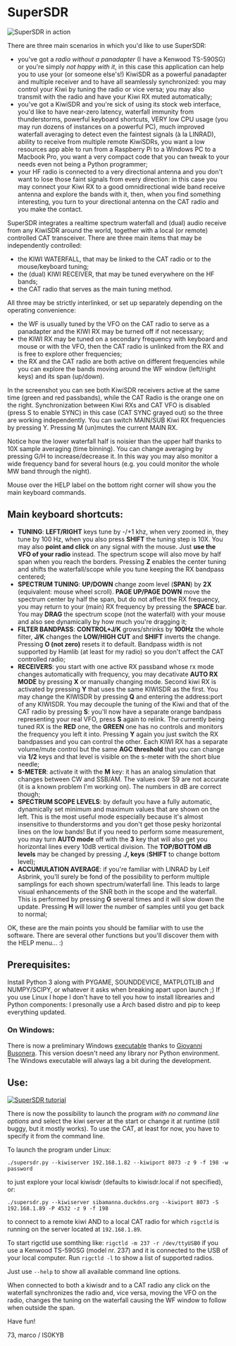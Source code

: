 # SuperSDR

![SuperSDR in action](https://github.com/mcogoni/supersdr/blob/main/SuperSDR_screenshot.png)

There are three main scenarios in which you'd like to use SuperSDR:
 - you've got a *radio without a panadapter* (I have a Kenwood TS-590SG) or you're simply *not happy with it*, in this case this application can help you to use your (or someone else's!) KiwiSDR as a powerful panadapter and multiple receiver and to have all seamlessly synchronized: you may control your Kiwi by tuning the radio or vice versa; you may also transmit with the radio and have your Kiwi RX muted automatically;
 - you've got a KiwiSDR and you're sick of using its stock web interface, you'd like to have near-zero latency, waterfall immunity from thunderstorms, powerful keyboard shortcuts, VERY low CPU usage (you may run dozens of instances on a powerful PC), much improved waterfall averaging to detect even the faintest signals (à la LINRAD), ability to receive from multiple remote KiwiSDRs, you want a low resources app able to run from a Raspberry Pi to a Windows PC to a Macbook Pro, you want a very compact code that you can tweak to your needs even not being a Python programmer; 
 - your HF radio is connected to a very directional antenna and you don't want to lose those faint signals from every direction: in this case you may connect your Kiwi RX to a good omnidirectional wide band receive antenna and explore the bands with it, then, when you find something interesting, you turn to your directional antenna on the CAT radio and you make the contact.

SuperSDR integrates a realtime spectrum waterfall and (dual) audio receive from any KiwiSDR around the world, together with a local (or remote) controlled CAT transceiver.
There are three main items that may be independently controlled:
 - the KIWI WATERFALL, that may be linked to the CAT radio or to the mouse/keyboard tuning;
 - the (dual) KIWI RECEIVER, that may be tuned everywhere on the HF bands;
 - the CAT radio that serves as the main tuning method.
 
 All three may be strictly interlinked, or set up separately depending on the operating convenience:
 - the WF is usually tuned by the VFO on the CAT radio to serve as a panadapter and the KIWI RX may be turned off if not necessary;
 - the KIWI RX may be tuned on a secondary frequency with keyboard and mouse or with the VFO, then the CAT radio is unlinked from the RX and is free to explore other frequencies;
 - the RX and the CAT radio are both active on different frequencies while you can explore the bands moving around the WF window (left/right keys) and its span (up/down).

In the screenshot you can see both KiwiSDR receivers active at the same time (green and red passbands), while the CAT Radio is the orange one on the right. Synchronization between Kiwi RXs and CAT VFO is disabled (press S to enable SYNC) in this case (CAT SYNC grayed out) so the three are working independently. You can switch MAIN/SUB Kiwi RX frequencies by pressing Y. Pressing M (un)mutes the current MAIN RX.

Notice how the lower waterfall half is noisier than the upper half thanks to 10X sample averaging (time binning). You can change averaging by pressing G/H to increase/decrease it. In this way you may also monitor a wide frequency band for several hours (e.g. you could monitor the whole MW band through the night).

Mouse over the HELP label on the bottom right corner will show you the main keyboard commands.

## Main keyboard shortcuts:

 - **TUNING**: **LEFT/RIGHT** keys tune by -/+1 khz, when very zoomed in, they tune by 100 Hz, when you also press **SHIFT** the tuning step is 10X. You may also **point and click** on any signal with the mouse. Just **use the VFO of your radio** instead. The spectrum scope will also move by half span when you reach the borders. Pressing **Z** enables the center tuning and shifts the waterfall/scope while you tune keeping the RX bandpass centered;
 - **SPECTRUM TUNING**: **UP/DOWN** change zoom level (**SPAN**) by **2X** (equivalent: mouse wheel scroll). **PAGE UP/PAGE DOWN** move the spectrum center by half the span, but do not affect the RX frequency, you may return to your (main) RX frequency by pressing the **SPACE** bar. You may **DRAG** the spectrum scope (not the waterfall) with your mouse and also see dynamically by how much you're dragging it;
 - **FILTER BANDPASS**: **CONTROL+J/K** grows/shrinks by **100Hz** the whole filter, **J/K** changes the **LOW/HIGH CUT** and **SHIFT** inverts the change. Pressing **O (not zero)** resets it to default. Bandpass width is not supported by Hamlib (at least for my radio) so you don't affect the CAT controlled radio;
 - **RECEIVERS**: you start with one active RX passband whose rx mode changes automatically with frequency, you may decativate **AUTO RX MODE** by pressing **X** or manually changing mode. Second kiwi RX is activated by pressing **Y** that uses the same KIWISDR as the first. You may change the KIWISDR by pressing **Q** and entering the address:port of any KIWISDR. You may decouple the tuning of the Kiwi and that of the CAT radio by pressing **S**: you'll now have a separate orange bandpass representing your real VFO, press **S** again to relink. The currently being tuned RX is the **RED** one, the **GREEN** one has no controls and monitors the frequency you left it into. Pressing **Y** again you just switch the RX bandpasses and you can control the other. Each KIWI RX has a separate volume/mute control but the same **AGC threshold** that you can change via **1/2** keys and that level is visible on the s-meter with the short blue needle;
 - **S-METER**: activate it with the **M** key: it has an analog simulation that changes between CW and SSB/AM. The values over S9 are not accurate (it is a known problem I'm working on). The numbers in dB are correct though;
 - **SPECTRUM SCOPE LEVELS**: by default you have a fully automatic, dynamically set minimum and maximum values that are shown on the left. This is the most useful mode especially because it's almost insensitive to thunderstorms and you don't get those pesky horizontal lines on the low bands! But if you need to perform some measurement, you may turn **AUTO mode** off with the **3** key that will also get you horizontal lines every 10dB vertical division. The **TOP/BOTTOM dB levels** may be changed by pressing **./, keys** (**SHIFT** to change bottom level);
 - **ACCUMULATION AVERAGE**:  if you're familiar with LINRAD by Leif Asbrink, you'll surely be fond of the possibility to perform multiple samplings for each shown spectrum/waterfall line. This leads to large visual enhancements of the SNR both in the scope and the waterfall. This is performed by pressing **G** several times and it will slow down the update. Pressing **H** will lower the number of samples until you get back to normal;

OK, these are the main points you should be familiar with to use the software. There are several other functions but you'll discover them with the HELP menu... :)

## Prerequisites:
Install Python 3 along with PYGAME, SOUNDDEVICE, MATPLOTLIB and NUMPY/SCIPY, or whatever it asks when breaking apart upon launch ;) If you use Linux I hope I don't have to tell you how to install librearies and Python components: I presonally use a Arch based distro and pip to keep everything updated.
### On Windows:
There is now a preliminary Windows [executable](https://github.com/mcogoni/supersdr/releases/download/v3.0beta/WinSuperSDR.zip) thanks to [Giovanni Busonera](https://github.com/Strato75).
This version doesn't need any library nor Python environment. The Windows executable will always lag a bit during the development.

## Use:
[![SuperSDR tutorial](https://studio.youtube.com/video/q27zInnop8g/0.jpg)](https://youtu.be/Q4H7ZYqxGA0 "SuperSDR tutorial")

There is now the possibility to launch the program *with no command line options* and select the kiwi server at the start or change it at runtime (still buggy, but it mostly works). To use the CAT, at least for now, you have to specify it from the command line.

To launch the program under Linux:
```
./supersdr.py --kiwiserver 192.168.1.82 --kiwiport 8073 -z 9 -f 198 -w password
```
to just explore your local kiwisdr (defaults to kiwisdr.local if not specified), or:

```
./supersdr.py --kiwiserver sibamanna.duckdns.org --kiwiport 8073 -S 192.168.1.89 -P 4532 -z 9 -f 198
```
to connect to a remote kiwi AND to a local CAT radio for which ```rigctld``` is running on the server located at ```192.168.1.89```.

To start rigctld use somthing like: ```rigctld -m 237 -r /dev/ttyUSB0``` if you use a Kenwood TS-590SG (model nr. 237) and it is connected to the USB of your local computer. Run ```rigctld -l``` to show a list of supported radios. 

Just use ```--help``` to show all available command line options.

When connected to both a kiwisdr and to a CAT radio any click on the waterfall synchronizes the radio and, vice versa, moving the VFO on the radio, changes the tuning on the waterfall causing the WF window to follow when outside the span.


Have fun!

73,
marco / IS0KYB
